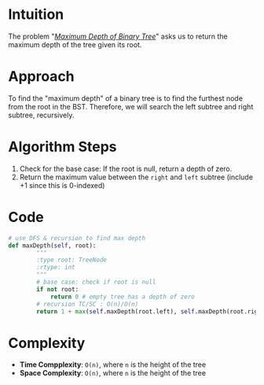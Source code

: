 # Intuition

The problem "*[Maximum Depth of Binary Tree](https://leetcode.com/problems/maximum-depth-of-binary-tree/)*" asks us to return the maximum depth of the tree given its root.

# Approach

To find the "maximum depth" of a binary tree is to find the furthest node from the root in the BST. Therefore, we will search the left subtree and right subtree, recursively.

# Algorithm Steps

1. Check for the base case: If the root is null, return a depth of zero.
1. Return the maximum value between the `right` and `left` subtree (include +1 since this is 0-indexed)

# Code

```python
# use DFS & recursion to find max depth
def maxDepth(self, root):
        """
        :type root: TreeNode
        :rtype: int
        """
        # base case: check if root is null
        if not root:
            return 0 # empty tree has a depth of zero
        # recursion TC/SC : O(n)/O(n)
        return 1 + max(self.maxDepth(root.left), self.maxDepth(root.right))
```

# Complexity

- **Time Compplexity**: `O(n)`, where `n` is the height of the tree
- **Space Complexity**: `O(n)`, where `n` is the height of the tree
